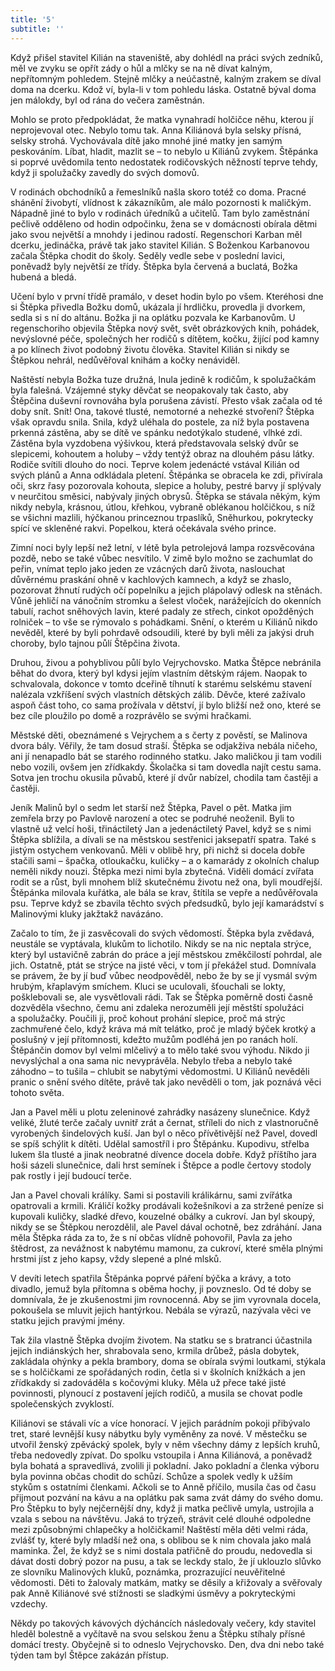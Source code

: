 ```yaml
---
title: '5'
subtitle: ''
---
```


Když přišel stavitel Kilián na staveniště, aby dohlédl na práci svých zedníků, měl ve zvyku se opřít zády o hůl a mlčky se na ně dívat kalným, nepřítomným pohledem. Stejně mlčky a neúčastně, kalným zrakem se díval doma na dcerku. Kdož ví, byla-li v tom pohledu láska. Ostatně býval doma jen málokdy, byl od rána do večera zaměstnán.

Mohlo se proto předpokládat, že matka vynahradí holčičce něhu, kterou jí neprojevoval otec. Nebylo tomu tak. Anna Kiliánová byla selsky přísná, selsky strohá. Vychovávala dítě jako mnohé jiné matky jen samým peskováním. Líbat, hladit, mazlit se – to nebylo u Kiliánů zvykem. Štěpánka si poprvé uvědomila tento nedostatek rodičovských něžností teprve tehdy, když ji spolužačky zavedly do svých domovů.

V rodinách obchodníků a řemeslníků našla skoro totéž co doma. Pracné shánění živobytí, vlídnost k zákazníkům, ale málo pozornosti k maličkým. Nápadně jiné to bylo v rodinách úředníků a učitelů. Tam bylo zaměstnání pečlivě odděleno od hodin odpočinku, žena se v domácnosti obírala dětmi jako svou největší a mnohdy i jedinou radostí. Regenschori Karban měl dcerku, jedináčka, právě tak jako stavitel Kilián. S Boženkou Karbanovou začala Štěpka chodit do školy. Seděly vedle sebe v poslední lavici, poněvadž byly největší ze třídy. Štěpka byla červená a buclatá, Božka hubená a bledá.

Učení bylo v první třídě pramálo, v deset hodin bylo po všem. Kteréhosi dne si Štěpka přivedla Božku domů, ukázala jí hrdličku, provedla ji dvorkem, sedla si s ní do altánu. Božka ji na oplátku pozvala ke Karbanovům. U regenschoriho objevila Štěpka nový svět, svět obrázkových knih, pohádek, nevýslovné péče, společných her rodičů s dítětem, kočku, žijící pod kamny a po klínech život podobný životu člověka. Stavitel Kilián si nikdy se Štěpkou nehrál, nedůvěřoval knihám a kočky nenáviděl.

Naštěstí nebyla Božka tuze družná, lnula jedině k rodičům, k spolužačkám byla falešná. Vzájemné styky děvčat se neopakovaly tak často, aby Štěpčina duševní rovnováha byla porušena závistí. Přesto však začala od té doby snít. Snít! Ona, takové tlusté, nemotorné a nehezké stvoření? Štěpka však opravdu snila. Snila, když uléhala do postele, za níž byla postavena prkenná zástěna, aby se dítě ve spánku nedotýkalo studené, vlhké zdi. Zástěna byla vyzdobena výšivkou, která představovala selský dvůr se slepicemi, kohoutem a holuby – vždy tentýž obraz na dlouhém pásu látky. Rodiče svítili dlouho do noci. Teprve kolem jedenácté vstával Kilián od svých plánů a Anna odkládala pletení. Štěpánka se obracela ke zdi, přivírala oči, skrz řasy pozorovala kohouta, slepice a holuby, pestré barvy jí splývaly v neurčitou směsici, nabývaly jiných obrysů. Štěpka se stávala někým, kým nikdy nebyla, krásnou, útlou, křehkou, vybraně oblékanou holčičkou, s níž se všichni mazlili, hýčkanou princeznou trpaslíků, Sněhurkou, pokrytecky spící ve skleněné rakvi. Popelkou, která očekávala svého prince.

Zimní noci byly lepší než letní, v létě byla petrolejová lampa rozsvěcována pozdě, nebo se také vůbec nesvítilo. V zimě bylo možno se zachumlat do peřin, vnímat teplo jako jeden ze vzácných darů života, naslouchat důvěrnému praskání ohně v kachlových kamnech, a když se zhaslo, pozorovat žhnutí rudých očí popelníku a jejich plápolavý odlesk na stěnách. Vůně jehličí na vánočním stromku a šelest vloček, narážejících do okenních tabulí, rachot sněhových lavin, které padaly ze střech, cinkot opožděných rolniček – to vše se rýmovalo s pohádkami. Snění, o kterém u Kiliánů nikdo nevěděl, které by byli pohrdavě odsoudili, které by byli měli za jakýsi druh choroby, bylo tajnou půlí Štěpčina života.

Druhou, živou a pohyblivou půlí bylo Vejrychovsko. Matka Štěpce nebránila běhat do dvora, který byl kdysi jejím vlastním dětským rájem. Naopak to schvalovala, dokonce v tomto dceřině tíhnutí k starému selskému stavení nalézala vzkříšení svých vlastních dětských zálib. Děvče, které zažívalo aspoň část toho, co sama prožívala v dětství, jí bylo bližší než ono, které se bez cíle ploužilo po domě a rozprávělo se svými hračkami.

Městské děti, obeznámené s Vejrychem a s čerty z pověstí, se Malinova dvora bály. Věřily, že tam dosud straší. Štěpka se odjakživa nebála ničeho, ani jí nenapadlo bát se starého rodinného statku. Jako maličkou ji tam vodili nebo vozili, ovšem jen zřídkakdy. Školačka si tam dovedla najít cestu sama. Sotva jen trochu okusila půvabů, které jí dvůr nabízel, chodila tam častěji a častěji.

Jeník Malinů byl o sedm let starší než Štěpka, Pavel o pět. Matka jim zemřela brzy po Pavlově narození a otec se podruhé neoženil. Byli to vlastně už velcí hoši, třináctiletý Jan a jedenáctiletý Pavel, když se s nimi Štěpka sblížila, a dívali se na městskou sestřenici jaksepatří spatra. Také s jistým ostychem venkovanů. Měli v oblibě hry, při nichž si docela dobře stačili sami – špačka, otloukačku, kuličky – a o kamarády z okolních chalup neměli nikdy nouzi. Štěpka mezi nimi byla zbytečná. Viděli domácí zvířata rodit se a růst, byli mnohem blíž skutečnému životu než ona, byli moudřejší. Štěpánka milovala kuřátka, ale bála se krav, štítila se vepře a nedůvěřovala psu. Teprve když se zbavila těchto svých předsudků, bylo její kamarádství s Malinovými kluky jakžtakž navázáno.

Začalo to tím, že ji zasvěcovali do svých vědomostí. Štěpka byla zvědavá, neustále se vyptávala, klukům to lichotilo. Nikdy se na nic neptala strýce, který byl ustavičně zabrán do práce a její městskou změkčilostí pohrdal, ale jich. Ostatně, ptát se strýce na jisté věci, v tom jí překážel stud. Domnívala se právem, že by jí buď vůbec neodpověděl, nebo že by se jí vysmál svým hrubým, křaplavým smíchem. Kluci se uculovali, šťouchali se lokty, pošklebovali se, ale vysvětlovali rádi. Tak se Štěpka poměrně dosti časně dozvěděla všechno, čemu ani zdaleka nerozuměli její městští spolužáci a spolužačky. Poučili ji, proč kohout prohání slepice, proč má strýc zachmuřené čelo, když kráva má mít telátko, proč je mladý býček krotký a poslušný v její přítomnosti, kdežto mužům podléhá jen po ranách holí. Štěpánčin domov byl velmi mlčelivý a to mělo také svou výhodu. Nikdo ji nevyslýchal a ona sama nic nevyprávěla. Nebylo třeba a nebylo také záhodno – to tušila – chlubit se nabytými vědomostmi. U Kiliánů nevěděli pranic o snění svého dítěte, právě tak jako nevěděli o tom, jak poznává věci tohoto světa.

Jan a Pavel měli u plotu zeleninové zahrádky nasázeny slunečnice. Když veliké, žluté terče začaly uvnitř zrát a černat, stříleli do nich z vlastnoručně vyrobených šindelových kuší. Jan byl o něco přívětivější než Pavel, dovedl se spíš schýlit k dítěti. Udělal samostříl i pro Štěpánku. Kupodivu, střelba lukem šla tlusté a jinak neobratné dívence docela dobře. Když příštího jara hoši sázeli slunečnice, dali hrst semínek i Štěpce a podle čertovy stodoly pak rostly i její budoucí terče.

Jan a Pavel chovali králíky. Sami si postavili králikárnu, sami zvířátka opatrovali a krmili. Králičí kožky prodávali kožešníkovi a za stržené peníze si kupovali kuličky, sladké dřevo, kouzelné obálky a cukroví. Jan byl skoupý, nikdy se se Štěpkou nerozdělil, ale Pavel dával ochotně, bez zdráhání. Jana měla Štěpka ráda za to, že s ní občas vlídně pohovořil, Pavla za jeho štědrost, za nevážnost k nabytému mamonu, za cukroví, které směla plnými hrstmi jíst z jeho kapsy, vždy slepené a plné mlsků.

V devíti letech spatřila Štěpánka poprvé páření býčka a krávy, a toto divadlo, jemuž byla přítomna s oběma hochy, ji povzneslo. Od té doby se domnívala, že je zkušenostmi jim rovnocenná. Aby se jim vyrovnala docela, pokoušela se mluvit jejich hantýrkou. Nebála se výrazů, nazývala věci ve statku jejich pravými jmény.

Tak žila vlastně Štěpka dvojím životem. Na statku se s bratranci účastnila jejich indiánských her, shrabovala seno, krmila drůbež, pásla dobytek, zakládala ohýnky a pekla brambory, doma se obírala svými loutkami, stýkala se s holčičkami ze spořádaných rodin, četla si v školních knížkách a jen zřídkakdy si zadováděla s kočovými kluky. Měla už přece také jisté povinnosti, plynoucí z postavení jejích rodičů, a musila se chovat podle společenských zvyklostí.

Kiliánovi se stávali víc a více honorací. V jejich parádním pokoji přibývalo tret, staré levnější kusy nábytku byly vyměněny za nové. V městečku se utvořil ženský zpěvácký spolek, byly v něm všechny dámy z lepších kruhů, třeba nedovedly zpívat. Do spolku vstoupila i Anna Kiliánová, a poněvadž byla bohatá a spravedlivá, zvolili ji pokladní. Jako pokladní a členka výboru byla povinna občas chodit do schůzí. Schůze a spolek vedly k užším stykům s ostatními členkami. Ačkoli se to Anně příčilo, musila čas od času přijmout pozvání na kávu a na oplátku pak sama zvát dámy do svého domu. Pro Štěpku to byly nejčernější dny, když ji matka pečlivě umyla, ustrojila a vzala s sebou na návštěvu. Jaká to trýzeň, strávit celé dlouhé odpoledne mezi způsobnými chlapečky a holčičkami! Naštěstí měla děti velmi ráda, zvlášť ty, které byly mladší než ona, s oblibou se k nim chovala jako malá maminka. Žel, že když se s nimi dostala patřičně do proudu, nedovedla si dávat dosti dobrý pozor na pusu, a tak se leckdy stalo, že jí uklouzlo slůvko ze slovníku Malinových kluků, poznámka, prozrazující neuvěřitelné vědomosti. Děti to žalovaly matkám, matky se děsily a křižovaly a svěřovaly pak Anně Kiliánové své stížnosti se sladkými úsměvy a pokryteckými vzdechy.

Někdy po takových kávových dýcháncích následovaly večery, kdy stavitel hleděl bolestně a vyčítavě na svou selskou ženu a Štěpku stíhaly přísné domácí tresty. Obyčejně si to odneslo Vejrychovsko. Den, dva dni nebo také týden tam byl Štěpce zakázán přístup.

